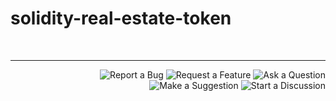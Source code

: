 # solidity-real-estate-token


<br clear="both"/>

---

<div align="right">

  ![Report a Bug](https://img.shields.io/badge/Report%20a%20Bug-GitHub?style=flat-square&&logoColor=%23FFFFFF&color=%23E1E4E5&link=https%3A%2F%2Fgithub.com%2Fblock-foundation%2Fbrand%2Fissues%2Fnew%3Fassignees%3D%26labels%3DNeeds%253A%2BTriage%2B%253Amag%253A%252Ctype%253Abug-suspected%26template%3Dbug_report.yml)
  ![Request a Feature](https://img.shields.io/badge/Request%20a%20Feature-GitHub?style=flat-square&&logoColor=%23FFFFFF&color=%23E1E4E5&link=https%3A%2F%2Fgithub.com%2Fblock-foundation%2Fbrand%2Fissues%2Fnew%3Fassignees%3D%26labels%3DNeeds%253A%2BTriage%2B%253Amag%253A%252Ctype%253Afeature-request%252CHelp%2Bwanted%2B%25F0%259F%25AA%25A7%26template%3Dfeature_request.yml)
  ![Ask a Question](https://img.shields.io/badge/Ask%20a%20Question-GitHub?style=flat-square&&logoColor=%23FFFFFF&color=%23E1E4E5&link=https%3A%2F%2Fgithub.com%2Fblock-foundation%2Fbrand%2Fissues%2Fnew%3Fassignees%3D%26labels%3DNeeds%253A%2BTriage%2B%253Amag%253A%252Ctype%253Aquestion%26template%3Dquestion.yml)
  ![Make a Suggestion](https://img.shields.io/badge/Make%20a%20Suggestion-GitHub?style=flat-square&&logoColor=%23FFFFFF&color=%23E1E4E5&link=https%3A%2F%2Fgithub.com%2Fblock-foundation%2Fbrand%2Fissues%2Fnew%3Fassignees%3D%26labels%3DNeeds%253A%2BTriage%2B%253Amag%253A%252Ctype%253Aenhancement%26template%3Dsuggestion.yml)
  ![Start a Discussion](https://img.shields.io/badge/Start%20a%20Discussion-GitHub?style=flat-square&&logoColor=%23FFFFFF&color=%23E1E4E5&link=https%3A%2F%2Fgithub.com%2Fblock-foundation%2Fbrand%2Fdiscussions)

</div>